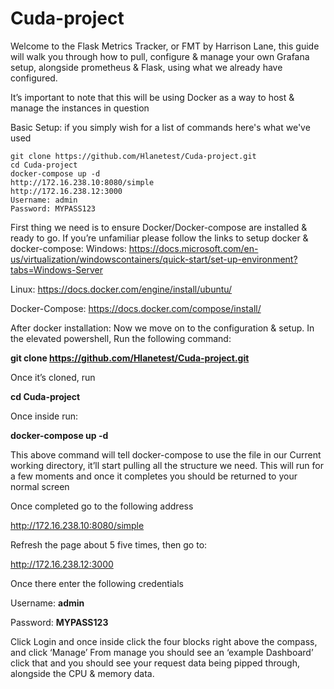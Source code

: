 # Cuda-project


Welcome to the Flask Metrics Tracker, or FMT by Harrison Lane, this guide will walk you through how to pull, configure & manage your own Grafana setup, alongside prometheus & Flask, using what we already have configured. 

It’s important to note that this will be using Docker as a way to host & manage the instances in question




Basic Setup:
if you simply wish for a list of commands here's what we've used
```
git clone https://github.com/Hlanetest/Cuda-project.git
cd Cuda-project
docker-compose up -d
http://172.16.238.10:8080/simple
http://172.16.238.12:3000
Username: admin
Password: MYPASS123
```

First thing we need is to ensure Docker/Docker-compose are installed & ready to go. 
If you’re unfamiliar please follow the links to setup docker & docker-compose:
Windows:
https://docs.microsoft.com/en-us/virtualization/windowscontainers/quick-start/set-up-environment?tabs=Windows-Server

Linux:
https://docs.docker.com/engine/install/ubuntu/

Docker-Compose:
https://docs.docker.com/compose/install/

After docker installation:
Now we move on to the configuration & setup.
In the elevated powershell, Run the following command:

**git clone https://github.com/Hlanetest/Cuda-project.git**

Once it’s cloned, run 

**cd Cuda-project**

Once inside run:

**docker-compose up -d**

This above command will tell docker-compose to use the file in our Current working directory, it’ll start pulling all the structure we need. This will run for a few moments and once it completes you should be returned to your normal screen

Once completed go to the following address

http://172.16.238.10:8080/simple

Refresh the page about 5 five times, then go to:

http://172.16.238.12:3000

Once there enter the following credentials

Username: **admin**

Password: **MYPASS123**

Click Login and once inside click the four blocks right above the compass, and click ‘Manage’
From manage you should see an ‘example Dashboard’ click that and you should see your request data being pipped through, alongside the CPU & memory data. 

